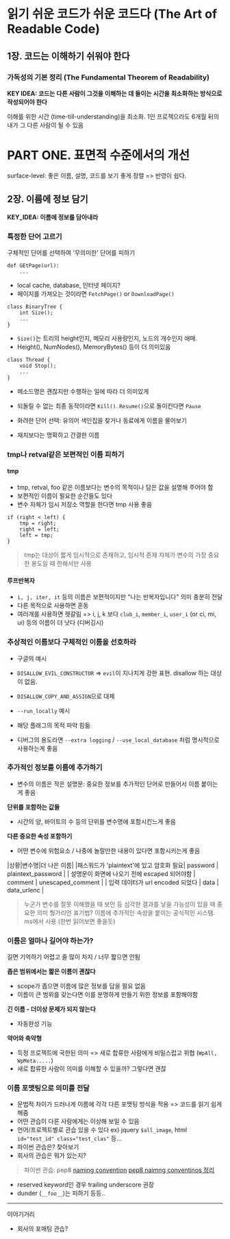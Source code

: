 # 읽기 쉬운 코드가 쉬운 코드다 (The Art of Readable Code)


## 1장. 코드는 이해하기 쉬워야 한다

### 가독성의 기본 정리 (The Fundamental Theorem of Readability)

**KEY IDEA: 코드는 다른 사람이 그것을 이해하는 데 들이는 시간을 최소화하는 방식으로 작성되어야 한다**

이해를 위한 시간 (time-till-understanding)을 최소화. 1인 프로젝으라도 6개월 뒤의 내가 그 다른 사람이 될 수 있음


# PART ONE. 표면적 수준에서의 개선

surface-level: 좋은 이름, 설명, 코드를 보기 좋게 정렬 => 반영이 쉽다.

## 2장. 이름에 정보 담기

**KEY_IDEA: 이름에 정보를 담아내라**

### 특정한 단어 고르기

구체적인 단어를 선택하여 '무의미한' 단어를 피하기

```
def GEtPage(url):
    ...
```
- local cache, database, 인터넷 페이지? 
- 페이지를 가져오는 것이라면 `FetchPage()` or `DownloadPage()`

```
class BinaryTree {
    int Size();
    ...
}
```
- `Size()`는 트리의 height인지, 메모리 사용량인지, 노드의 개수인지 애매. 
- Height(), NumNodes(), MemoryBytes() 등이 더 의미있음

```
class Thread {
    void Stop();
    ...
}
```
- 메소드명은 괜찮지만 수행하는 일에 따라 더 의미있게
- 되돌릴 수 없는 최종 동작이라면 `Kill()`. `Resume()`으로 돌이킨다면 `Pause`

- 화려한 단어 선택: 유의어 색인집을 찾거나 동료에게 이름을 물어보기
- 재치보다는 명확하고 간결한 이름



### tmp나 retval같은 보편적인 이름 피하기

#### tmp
- tmp, retval, foo 같은 이름보다는 변수의 목적이나 담은 값을 설명해 주어야 함
- 보편적인 이름이 필요한 순간들도 있다
- 변수 자체가 임시 저장소 역할을 한다면 tmp 사용 좋음

```
if (right < left) {
	tmp = right;
	right = left;
	left = tmp;
}
```

> tmp는 대상이 짧게 임시적으로 존재하고, 임시적 존재 자체가 변수의 가장 중요한 용도일 때 한해서만 사용

#### 루프반복자

- `i, j, iter, it` 등의 이름은 보편적이지만 "나는 반복자입니다" 의미 충분히 전달
- 다른 목적으로 사용하면 혼동
- 여러개를 사용하면 헷갈림 => i, j, k 보다 `club_i`, `member_i`, `user_i` (or ci, mi, ui) 등의 이름이 더 낫다 (디버깅시)


### 추상적인 이름보다 구체적인 이름을 선호하라

- 구글의 예시
- `DISALLOW_EVIL_CONSTRUCTOR` => `evil`이 지나치게 강한 표현. disallow 하는 대상이 없음. 
- `DISALLOW_COPY_AND_ASSIGN`으로 대체

- `--run_locally` 예시
- 해당 플래그의 목적 파악 힘듦
- 디버그의 용도라면 `--extra logging` / `--use_local_database` 처럼 명시적으로 사용하는게 좋음

### 추가적인 정보를 이름에 추가하기

- 변수의 이름은 작은 설명문: 중요한 정보를 추가적인 단어로 만들어서 이름 붙이는게 좋음


**단위를 포함하는 값들**
- 시간의 양, 바이트의 수 등의 단위를 변수명에 포함시킨느게 좋음

**다른 중요한 속성 포함하기**
- 어떤 변수에 위험요소 / 나중에 놀랄만한 내용이 있다면 포함시키는게 좋음

|상황|변수명|더 나은 이름|
|패스워드가 'plaintext'에 있고 암호화 필요| password | plaintext_password |
| 설명문이 화면에 나오기 전에 escaped 되어야함 | comment | unescaped_comment |
| 입력 데이터가 url encoded 되었다 | data | data_urlenc |

> 누군가 변수를 잘못 이해했을 때 보안 등 심각한 결과를 낳을 가능성이 있을 때 중요한 의미
> 헝가리언 표기법? 이름에 추가적인 속성을 붙이는 공식적인 시스템. ms에서 사용 (한번 읽어보면 좋을듯)

### 이름은 얼마나 길어야 하는가?

길면 기억하기 어렵고 줄 많이 차지 / 너무 짧으면 안됨

**좁은 범위에서는 짧은 이름이 괜찮다**
- scope가 좁으면 이름에 많은 정보를 담을 필요 없음
- 이름이 큰 범위를 갖는다면 이를 분명하게 만들기 위한 정보를 포함해야함

**긴 이름 - 더이상 문제가 되지 않는다**
- 자동완성 기능

**약어와 축약형**
- 득정 프로젝트에 국한된 의미 => 새로 합류한 사람에게 비밀스럽고 위협 (`WpAll, WpMeta.....`)
- 새로 합류한 사람이 의미를 이해할 수 있을까? 그렇다면 괜찮


### 이름 포맷팅으로 의미를 전달

- 문법적 차이가 드러나게 이름에 각각 다른 포맷팅 방식을 적용 => 코드를 읽기 쉽게 해줌
- 어떤 관습이 다른 사람에게는 이상해 보일 수 있음
- 언어/프로젝트별로 관습 있을 수 있다 ex) jquery `$all_image`, html `id="test_id" class="test_clas"` 등...
- 파이썬 관습은? 찾아보기
- 회사의 관습은 뭐가 있는지?

> 파이썬 관습: pep8 [naming convention](https://www.python.org/dev/peps/pep-0008/#naming-conventions)
> [pep8 naimng conventinos 정리]()
- reserved keyword인 경우 trailing underscore 권장
- dunder (`__foo__`)는 피하기
등등..



---

이야기거리
- 회사의 포매팅 관습?

